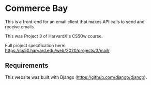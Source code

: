 # Commerce Bay
This is a front-end for an email client that makes API calls to send and receive emails.

This was Project 3 of HarvardX's CS50w course.

Full project specification here: https://cs50.harvard.edu/web/2020/projects/3/mail/


## Requirements

This website was built with Django (https://github.com/django/django).